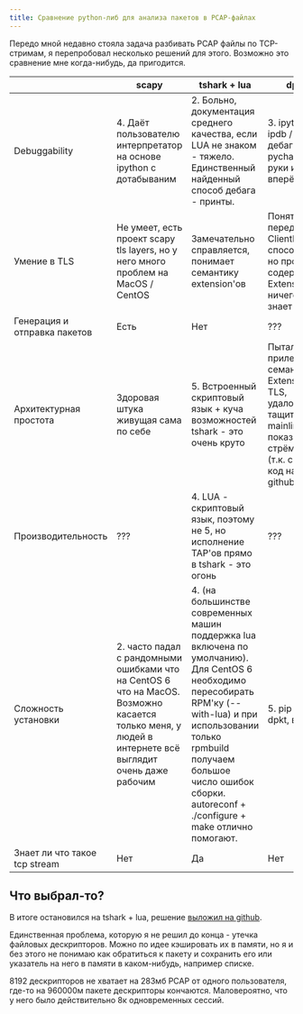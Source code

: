 ```yaml
---
title: Сравнение python-либ для анализа пакетов в PCAP-файлах
---
```


Передо мной недавно стояла задача разбивать PCAP файлы по TCP-стримам, я перепробовал несколько решений для этого. Возможно это сравнение мне когда-нибудь, да пригодится.

| | scapy | tshark + lua | dpkt | pyshark |
| ---- | ---- | ---- | ---- | ---- |
| Debuggability | 4. Даёт пользователю интерпретатор на основе ipython с дотабываним | 2. Больно, документация среднего качества, если LUA не знаком - тяжело. Единственный найденный способ дебага - принты. | 3. ipython / ipdb / дебаггер в pycharm в руки и вперёд | 4. ipython / ipdb / дебаггер в pycharm в руки и вперёд. Очень крутой pretty print |
| Умение в TLS | Не умеет, есть проект scapy tls layers, но у него много проблем на MacOS / CentOS | Замечательно справляется, понимает семантику extension'ов | Понять, что перед нами ClientHello способен, но про содержимое Extension'ов ничего не знает | Прозрачно наследует все возможности tshark |
| Генерация и отправка пакетов | Есть | Нет | ??? | ??? |
| Архитектурная простота | Здоровая штука живущая сама по себе | 5. Встроенный скриптовый язык + куча возможностей tshark - это очень круто | Пытался прилепить семантику Extension'ов TLS, удалось, но тащить это в mainline показалось стрёмно (т.к. спёр код на github) | Вывод tshark -V парсится в объекты очень изящно |
| Производительность | ??? | 4. LUA - скриптовый язык, поэтому не 5, но исполнение TAP'ов прямо в tshark - это огонь | ??? | ??? |
| Сложность установки | 2. часто падал с рандомными ошибками что на CentOS 6 что на MacOS. Возможно касается только меня, у людей в интернете всё выглядит очень даже рабочим | 4. (на большинстве современных машин поддержка lua включена по умолчанию). Для CentOS 6 необходимо пересобирать RPM'ку (--with-lua) и при использовании только rpmbuild получаем большое число ошибок сборки. autoreconf + ./configure + make отлично помогают. | 5. pip install dpkt, всё | 5. pip install pyshark, всё |
| Знает ли что такое tcp stream | Нет | Да | Нет | Да |

## Что выбрал-то?

В итоге остановился на tshark + lua, решение [выложил на github](https://github.com/strizhechenko/tshark-tcp-stream-splitter).

Единственная проблема, которую я не решил до конца - утечка файловых дескрипторов. Можно по идее кэшировать их в памяти, но я и без этого не понимаю как обратиться к пакету и сохранить его или указатель на него в памяти в каком-нибудь, например списке.

8192 дескрипторов не хватает на 283мб PCAP от одного пользователя, где-то на 960000м пакете дескрипторы кончаются. Маловероятно, что у него было действительно 8к одновременных сессий.
